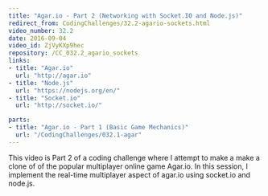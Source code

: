 ```yaml
---
title: "Agar.io - Part 2 (Networking with Socket.IO and Node.js)"
redirect_from: CodingChallenges/32.2-agario-sockets.html
video_number: 32.2
date: 2016-09-04
video_id: ZjVyKXp9hec
repository: /CC_032.2_agario_sockets
links:
- title: "Agar.io"
  url: "http://agar.io"
- title: "Node.js"
  url: "https://nodejs.org/en/"
- title: "Socket.io"
  url: "http://socket.io/"

parts:
- title: "Agar.io - Part 1 (Basic Game Mechanics)"
  url: "/CodingChallenges/032.1-agar"
---
```


This video is Part 2 of a coding challenge where I attempt to make a make a clone of of the popular multiplayer online game Agar.io. In this session, I implement the real-time multiplayer aspect of agar.io using socket.io and node.js.

